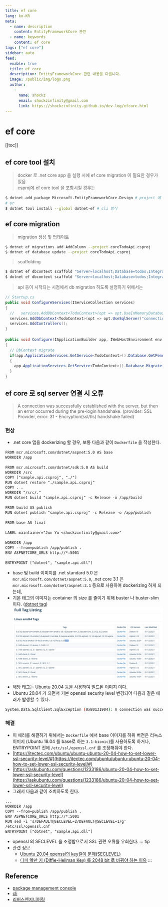 ```yaml
---
title: ef core
lang: ko-KR
meta:
  - name: description
    content: EntityFrameworkCore 관련
  - name: keywords
    content: ef core
tags: ["ef core"]
sidebar: auto
feed:
  enable: true
  title: ef core
  description: EntityFrameworkCore 관련 내용을 다룹니다.
  image: /public/img/logo.png
  author:
    -
      name: shockz
      email: shockzinfinity@gmail.com
      link: https://shockzinfinity.github.io/dev-log/efcore.html
---
```


# ef core

<TagLinks />

[[toc]]

## ef core tool 설치
> docker 로 .net core app 을 실행 시에 ef core migration 이 필요한 경우가 있음  
> csproj에 ef core tool 을 포함시킬 경우는

```bash
$ dotnet add package Microsoft.EntityFrameworkCore.Design # project 에 직접 포함 (패키지 관리자 콘솔용)
# or
$ dotnet tool install --global dotnet-ef # cli 방식
```

## ef core migration

> migration 생성 및 업데이트

```bash
$ dotnet ef migrations add AddColumn --project coreTodoApi.csproj
$ dotnet ef database update --project coreTodoApi.csproj
```

> scaffolding
```bash
$ dotnet ef dbcontext scaffold "Server=localhost;Database=todos;Integrated Security=false;User ID=sa;Password=y0urStrong!Password;" Microsoft.EntityFrameworkCore.SqlServer -o Models
$ dotnet ef dbcontext scaffold "Server=localhost;Database=todos;Integrated Security=false;User ID=sa;Password=y0urStrong!Password;" Microsoft.EntityFrameworkCore.SqlServer -o Models -t TodoItems -t 테이블명 --context-dir Models -c TodoContext --context-namespace Todo.Api
```

> api 등이 시작되는 시점에서 db migration 하도록 설정하기 위해서는

```csharp
// Startup.cs
public void ConfigureServices(IServiceCollection services)
{
  //   services.AddDbContext<TodoContext>(opt => opt.UseInMemoryDatabase("TodoList"));
  services.AddDbContext<TodoContext>(opt => opt.UseSqlServer("connectionString"));
  services.AddControllers();
}

public void Configure(IApplicationBuilder app, IWebHostEnvironment env)
{
  // DbContext migrate
  if(app.ApplicationServices.GetService<TodoContext>().Database.GetPendingMigrations().Any())
  {
    app.ApplicationServices.GetService<TodoContext>().Database.Migrate();
  }
}
```

## ef core 로 sql server 연결 시 오류
> A connection was successfully established with the server, but then an error occurred during the pre-login handshake. (provider: SSL Provider, error: 31 - Encryption(ssl/tls) handshake failed)

### 현상

- .net core 앱을 dockerizing 할 경우, 보통 다음과 같이 `Dockerfile` 을 작성한다.
```docker
FROM mcr.microsoft.com/dotnet/aspnet:5.0 AS base
WORKDIR /app

FROM mcr.microsoft.com/dotnet/sdk:5.0 AS build
WORKDIR /src
COPY ["sample.api.csproj", "./"]
RUN dotnet restore "./sample.api.csproj"
COPY . .
WORKDIR "/src/."
RUN dotnet build "sample.api.csproj" -c Release -o /app/build

FROM build AS publish
RUN dotnet publish "sample.api.csproj" -c Release -o /app/publish

FROM base AS final

LABEL maintainer="Jun Yu <shockzinfinity@gmail.com>"

WORKDIR /app
COPY --from=publish /app/publish .
ENV ASPNETCORE_URLS http://*:5001

ENTRYPOINT ["dotnet", "sample.api.dll"]
```
- base 및 build 이미지를 .net standard 5.0 은 `mcr.microsoft.com/dotnet/aspnet:5.0`, .net core 3.1 은 `mcr.microsoft.com/dotnet/aspnet:3.1` 등으로 사용하여 dockerizing 하게 되는데,
- 기본 태그의 이미지는 container 의 size 를 줄이기 위해 buster 나 buster-slim 이다. ([dotnet tag](https://hub.docker.com/_/microsoft-dotnet-sdk?tab=description))
![dotnet.docker.tag](./image/dotnet.docker.tag.1.png)
- 해당 태그는 Ubuntu 20.04 등을 사용하여 빌드된 이미지 이다.
- Ubuntu 20.04 가 되면서 기본 openssl security level 변경되어 다음과 같은 에러가 발생할 수 있다.
```bash
System.Data.SqlClient.SqlException (0x80131904): A connection was successfully established with the server, but then an error occurred during the pre-login handshake. (provider: SSL Provider, error: 31 - Encryption(ssl/tls) handshake failed)
```

### 해결

- 이 에러를 해결하기 위해서는 `Dockerfile` 에서 base 이미지를 하위 버전은 리눅스 이미지 (Ubuntu 18.04 를 base로 하는 `3.1-bionic`)를 사용하도록 하거나, ENTRYPOINT 전에 `/etc/ssl/openssl.cnf` 를 조정해줘야 한다.
- [https://itectec.com/ubuntu/ubuntu-ubuntu-20-04-how-to-set-lower-ssl-security-level/#](https://itectec.com/ubuntu/ubuntu-ubuntu-20-04-how-to-set-lower-ssl-security-level/#)
- [https://askubuntu.com/questions/1233186/ubuntu-20-04-how-to-set-lower-ssl-security-level](https://askubuntu.com/questions/1233186/ubuntu-20-04-how-to-set-lower-ssl-security-level)
- 그래서 다음과 같이 조치하도록 한다.
```docker{5}
...
WORKDIR /app
COPY --from=publish /app/publish .
ENV ASPNETCORE_URLS http://*:5001
RUN sed -i 's/DEFAULT@SECLEVEL=2/DEFAULT@SECLEVEL=1/g' /etc/ssl/openssl.cnf
ENTRYPOINT ["dotnet", "sample.api.dll"]
```
- openssl 의 SECLEVEL 을 조정함으로서 SSL 관련 오류를 우회한다.
::: tip
- 관련 정보
  - [Ubuntu 20.04 openssl의 key길이 문제(SECLEVEL)](https://ivorycirrus.github.io/TIL/openssl-seclevel/)
  - [디피 헬만 키 (Diffie-Hellman Key) 를 2048 bit 로 바꿔야 하는 이유](https://rsec.kr/?p=242)
:::

## Reference
- [package management console](https://docs.microsoft.com/ko-kr/ef/core/miscellaneous/cli/powershell)
- [cli](https://docs.microsoft.com/ko-kr/ef/core/miscellaneous/cli/dotnet)
- [리버스엔지니어링](https://docs.microsoft.com/ko-kr/ef/core/managing-schemas/scaffolding?tabs=dotnet-core-cli)
